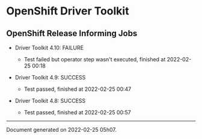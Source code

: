 
OpenShift Driver Toolkit
========================

OpenShift Release Informing Jobs
--------------------------------



* Driver Toolkit 4.10: FAILURE
  - Test failed but operator step wasn't executed, finished at 2022-02-25 00:18



* Driver Toolkit 4.9: SUCCESS
  - Test passed, finished at 2022-02-25 00:47



* Driver Toolkit 4.8: SUCCESS
  - Test passed, finished at 2022-02-25 00:57

---
Document generated on 2022-02-25 05h07.

